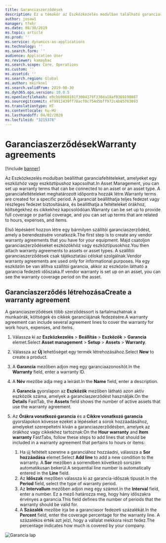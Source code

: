 ```yaml
---
title: Garanciaszerződések
description: Ez a témakör az Eszközkezelés modulban található garanciaszerződéseket ismerteti.
author: josaw1
manager: tfehr
ms.date: 08/30/2019
ms.topic: article
ms.prod: ''
ms.service: dynamics-ax-applications
ms.technology: ''
ms.search.form: ''
audience: Application User
ms.reviewer: kamaybac
ms.search.scope: Core, Operations
ms.custom: ''
ms.assetid: ''
ms.search.region: Global
ms.author: mkirknel
ms.search.validFrom: 2019-08-30
ms.dyn365.ops.version: 10.0.5
ms.openlocfilehash: e9cbb9068101f3004179f338da18af0369190807
ms.sourcegitcommit: 4f9912439ff78acf0c754d5bff972c4b85763093
ms.translationtype: HT
ms.contentlocale: hu-HU
ms.lasthandoff: 04/02/2020
ms.locfileid: "3215378"
---
```

# <a name="warranty-agreements"></a><span data-ttu-id="184d1-103">Garanciaszerződések</span><span class="sxs-lookup"><span data-stu-id="184d1-103">Warranty agreements</span></span>

[!include [banner](../../includes/banner.md)]

 


<span data-ttu-id="184d1-104">Az Eszközkezelés modulban beállíthat garanciafeltételeket, amelyeket egy eszközhöz vagy eszköztípushoz kapcsolhat.</span><span class="sxs-lookup"><span data-stu-id="184d1-104">In Asset Management, you can set up warranty terms that can be connected to an asset or an asset type.</span></span> <span data-ttu-id="184d1-105">A garanciafeltételeket meghatározott időpontra hozzák létre.</span><span class="sxs-lookup"><span data-stu-id="184d1-105">Warranty terms are created for a specific period.</span></span> <span data-ttu-id="184d1-106">A garanciát beállíthatja teljes fedezet vagy részleges fedezet biztosítására, és beállíthatja a feltételeket órákhoz, költségekhez és cikkekhez kapcsolódóan.</span><span class="sxs-lookup"><span data-stu-id="184d1-106">Warranty can be set up to provide full coverage or partial coverage, and you can set up terms that are related to hours, expenses, and items.</span></span>

<span data-ttu-id="184d1-107">Első lépésként hozzon létre egy bármilyen szállítói garanciaszerződést, amely a berendezésére vonatkozik.</span><span class="sxs-lookup"><span data-stu-id="184d1-107">The first step is to create any vendor warranty agreements that you have for your equipment.</span></span> <span data-ttu-id="184d1-108">Majd csatoljon garanciaszerződéseket eszközökhöz vagy eszköztípusokhoz.</span><span class="sxs-lookup"><span data-stu-id="184d1-108">You then attach warranty agreements to assets or asset types.</span></span> <span data-ttu-id="184d1-109">A szállítói garanciaszerződések csak tájékoztatási célokat szolgálnak.</span><span class="sxs-lookup"><span data-stu-id="184d1-109">Vendor warranty agreements are used only for informational purposes.</span></span> <span data-ttu-id="184d1-110">Ha egy eszközön be van állítva szállítói garancia, akkor az eszközön látható a garancia fedezeti időszaka.</span><span class="sxs-lookup"><span data-stu-id="184d1-110">If vendor warranty is set up on an asset, you can see the warranty coverage period on the asset.</span></span>

## <a name="create-a-warranty-agreement"></a><span data-ttu-id="184d1-111">Garanciaszerződés létrehozása</span><span class="sxs-lookup"><span data-stu-id="184d1-111">Create a warranty agreement</span></span>

<span data-ttu-id="184d1-112">A garanciaszerződések több szerződéssort is tartalmazhatnak a munkaórák, költségek és cikkek garanciájának fedezésére.</span><span class="sxs-lookup"><span data-stu-id="184d1-112">A warranty agreement can include several agreement lines to cover the warranty for work hours, expenses, and items.</span></span>

1. <span data-ttu-id="184d1-113">Válassza ki az **Eszközkezelés** \> **Beállítás** \> **Eszközök** \> **Garancia** elemet.</span><span class="sxs-lookup"><span data-stu-id="184d1-113">Select **Asset management** \> **Setup** \> **Assets** \> **Warranty**.</span></span>
2. <span data-ttu-id="184d1-114">Válassza az **Új** lehetőséget egy termék létrehozásához.</span><span class="sxs-lookup"><span data-stu-id="184d1-114">Select **New** to create a product.</span></span>
3. <span data-ttu-id="184d1-115">A **Garancia** mezőben adjon meg egy garanciaazonosítót.</span><span class="sxs-lookup"><span data-stu-id="184d1-115">In the **Warranty** field, enter a warranty ID.</span></span>
4. <span data-ttu-id="184d1-116">A **Név** mezőbe adja meg a leírást.</span><span class="sxs-lookup"><span data-stu-id="184d1-116">In the **Name** field, enter a description.</span></span>

    <span data-ttu-id="184d1-117">A **Garancia** gyorslapon az **Eszközök** mezőben látható azon aktív eszközök száma, amelyek a garanciaszerződést használják.</span><span class="sxs-lookup"><span data-stu-id="184d1-117">On the **Details** FastTab, the **Assets** field shows the number of active assets that use the warranty agreement.</span></span>

5. <span data-ttu-id="184d1-118">Az **Órákra vonatkozó garancia** és a **Cikkre vonatkozó garancia** gyorslapokon kövesse ezeket a lépéseket a sorok hozzáadásához, amelyeket szerepeltetni kíván a garanciaszerződésben, amelyek az órákhoz vagy cikkekhez tartoznak:</span><span class="sxs-lookup"><span data-stu-id="184d1-118">On the **Hour warranty** and **Item warranty** FastTabs, follow these steps to add lines that should be included in a warranty agreement that pertains to hours or items:</span></span>

    1. <span data-ttu-id="184d1-119">Ha új feltételt szeretne a garanciához hozzáadni, válassza a **Sor hozzáadása** elemet.</span><span class="sxs-lookup"><span data-stu-id="184d1-119">Select **Add line** to add a new condition to the warranty.</span></span> <span data-ttu-id="184d1-120">A **Sor** mezőben a sorrendben következő sorszám automatikusan bekerül.</span><span class="sxs-lookup"><span data-stu-id="184d1-120">A sequential line number is automatically entered in the **Line** field.</span></span>
    2. <span data-ttu-id="184d1-121">Az **Időszak** mezőben válassza ki az garancia-időszak típusát.</span><span class="sxs-lookup"><span data-stu-id="184d1-121">In the **Period** field, select the type of warranty period.</span></span>
    3. <span data-ttu-id="184d1-122">Az **Intervallum** mezőben adjon meg egy számot.</span><span class="sxs-lookup"><span data-stu-id="184d1-122">In the **Interval** field, enter a number.</span></span> <span data-ttu-id="184d1-123">Ez a mező határozza meg, hogy hány időszakra érvényes a garancia.</span><span class="sxs-lookup"><span data-stu-id="184d1-123">This field defines the number of periods that the warranty should be valid for.</span></span>
    4. <span data-ttu-id="184d1-124">A **Százalék** mezőbe írja be a garanciasor fedezeti százalékát.</span><span class="sxs-lookup"><span data-stu-id="184d1-124">In the **Percent** field, enter the coverage percentage for the warranty line.</span></span> <span data-ttu-id="184d1-125">A százalékos érték azt jelzi, hogy a vállalat mekkora részt fedez.</span><span class="sxs-lookup"><span data-stu-id="184d1-125">The percentage indicates how much is covered by your company.</span></span>

![Garancia lap](media/01-warranty.png)
